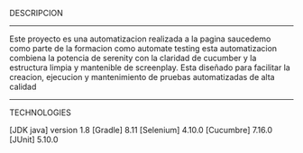 DESCRIPCION
************************************************************************************************************************************************************************
Este proyecto es una automatizacion realizada a la pagina saucedemo como parte de la formacion como automate testing esta automatizacion combiena la potencia de serenity
con la claridad de cucumber y la estructura limpia y mantenible de screenplay. Esta diseñado para facilitar la creacion, ejecucion y mantenimiento de pruebas automatizadas
de alta calidad 
*************************************************************************************************************************************************************************
TECHNOLOGIES

[JDK java] version 1.8
[Gradle] 8.11
[Selenium] 4.10.0
[Cucumbre] 7.16.0
[JUnit] 5.10.0
